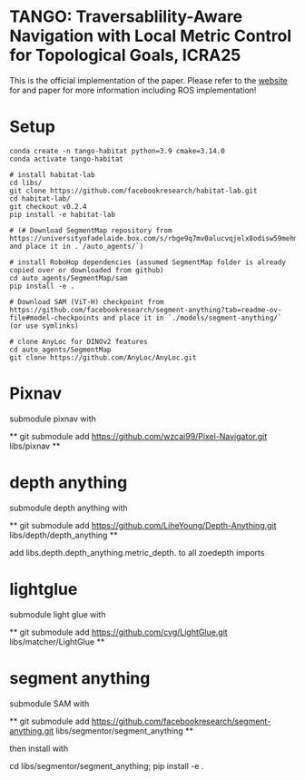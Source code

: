 #  TANGO: Traversablility-Aware Navigation with Local Metric Control for Topological Goals, ICRA25

This is the official implementation of the paper. Please refer to the [website](https://podgorki.github.io/TANGO/)
for and paper for more information including ROS implementation!


# Setup

```
conda create -n tango-habitat python=3.9 cmake=3.14.0
conda activate tango-habitat

# install habitat-lab
cd libs/
git clone https://github.com/facebookresearch/habitat-lab.git
cd habitat-lab/
git checkout v0.2.4
pip install -e habitat-lab

# (# Download SegmentMap repository from https://universityofadelaide.box.com/s/rbge9q7mv0alucvqjelx8odisw59mehm and place it in .`/auto_agents/`)

# install RoboHop dependencies (assumed SegmentMap folder is already copied over or downloaded from github)
cd auto_agents/SegmentMap/sam
pip install -e . 

# Download SAM (ViT-H) checkpoint from https://github.com/facebookresearch/segment-anything?tab=readme-ov-file#model-checkpoints and place it in `./models/segment-anything/` (or use symlinks)

# clone AnyLoc for DINOv2 features
cd auto_agents/SegmentMap
git clone https://github.com/AnyLoc/AnyLoc.git
```

# Pixnav

submodule pixnav with

** git submodule add https://github.com/wzcai99/Pixel-Navigator.git libs/pixnav **

# depth anything

submodule depth anything with

** git submodule add https://github.com/LiheYoung/Depth-Anything.git libs/depth/depth_anything **

add libs.depth.depth_anything.metric_depth. to all zoedepth imports

# lightglue

submodule light glue with

** git submodule add https://github.com/cvg/LightGlue.git libs/matcher/LightGlue **

# segment anything

submodule SAM with

** git submodule add https://github.com/facebookresearch/segment-anything.git libs/segmentor/segment_anything **

then install with

cd libs/segmentor/segment_anything; pip install -e .
